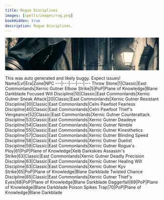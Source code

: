 ```yaml
---
title: Rogue Disciplines
images: [spells/images/rog.png]
bookHidden: true
description: Rogue Disciplines.
---
```

![Rogue Disciplines](images/rog-banner.png)

This was auto generated and likely buggy. Expect issues!
Name|Lvl|Era|Zone|NPC
---|---|---|---|---
Throw Stone|1|Classic|East Commonlands|Xernic Gutner
Elbow Strike|5|PoP|Plane of Knowledge|Blane Darkblade
Focused Will Discipline|10|Classic|East Commonlands|Xernic Gutner
Sneak Attack|20|Classic|East Commonlands|Xernic Gutner
Resistant Discipline|30|Classic|East Commonlands|Celni Pawfoot
Fearless Discipline|40|Classic|East Commonlands|Celni Pawfoot
Thief's Vengeance|52|Classic|East Commonlands|Xernic Gutner
Counterattack Discipline|53|Classic|East Commonlands|Xernic Gutner
Deadeye Discipline|54|Classic|East Commonlands|Xernic Gutner
Nimble Discipline|55|Classic|East Commonlands|Xernic Gutner
Kinesthetics Discipline|57|Classic|East Commonlands|Xernic Gutner
Blinding Speed Discipline|58|Classic|East Commonlands|Xernic Gutner
Duelist Discipline|59|Classic|East Commonlands|Xernic Gutner
Rogue's Ploy|61|PoP|Plane of Knowledge|Xeib Darkskies
Assassin's Strike|63|Classic|East Commonlands|Xernic Gutner
Deadly Precision Discipline|63|Classic|East Commonlands|Xernic Gutner
Healing Will Discipline|63|Classic|East Commonlands|Xernic Gutner
Kyv Strike|65|PoP|Plane of Knowledge|Blane Darkblade
Twisted Chance Discipline|65|Classic|East Commonlands|Xernic Gutner
Thief's Eyes|68|PoP|Plane of Knowledge|Blane Darkblade
Daggerfall|69|PoP|Plane of Knowledge|Blane Darkblade
Poison Spikes Trap|70|PoP|Plane of Knowledge|Blane Darkblade
